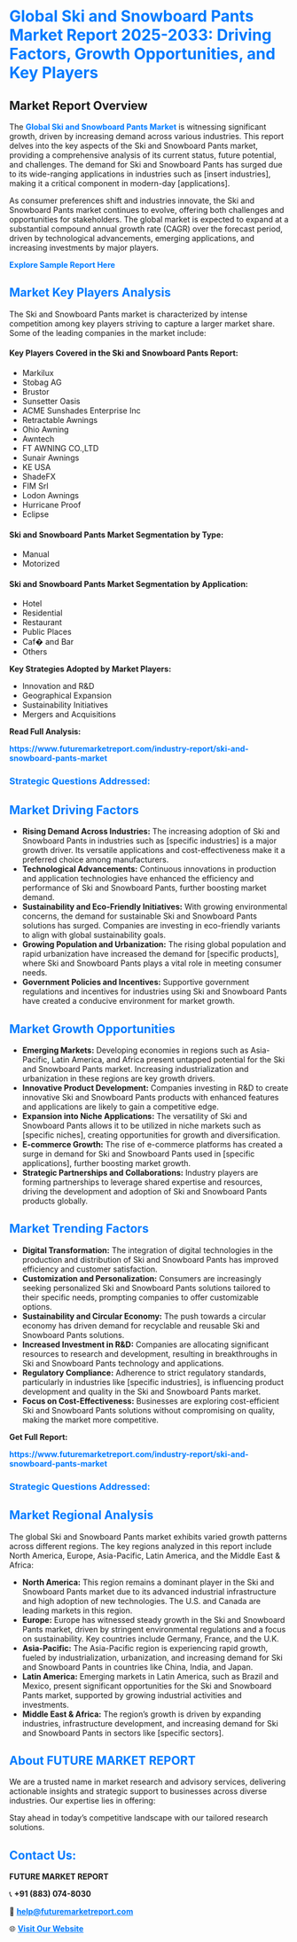 <h1 style="color: #007BFF;">Global Ski and Snowboard Pants Market Report 2025-2033: Driving Factors, Growth Opportunities, and Key Players</h1>

<section id="overview">
<h2>Market Report Overview</h2>
<p>The <a href="https://www.futuremarketreport.com/industry-report/ski-and-snowboard-pants-market" style="color: #007BFF; text-decoration: none;"><strong>Global Ski and Snowboard Pants Market</strong></a> is witnessing significant growth, driven by increasing demand across various industries. This report delves into the key aspects of the Ski and Snowboard Pants market, providing a comprehensive analysis of its current status, future potential, and challenges. The demand for Ski and Snowboard Pants has surged due to its wide-ranging applications in industries such as [insert industries], making it a critical component in modern-day [applications].</p>
<p>As consumer preferences shift and industries innovate, the Ski and Snowboard Pants market continues to evolve, offering both challenges and opportunities for stakeholders. The global market is expected to expand at a substantial compound annual growth rate (CAGR) over the forecast period, driven by technological advancements, emerging applications, and increasing investments by major players.</p>
</section>

<section id="overview">
<p><a href="https://www.futuremarketreport.com/request-sample/reportId=33464" style="color: #007BFF; text-decoration: none;"><strong>Explore Sample Report Here</strong></a></p>
</section>

<section id="key-players">
<h2 style="color: #007BFF;">Market Key Players Analysis</h2>
<p>The Ski and Snowboard Pants market is characterized by intense competition among key players striving to capture a larger market share. Some of the leading companies in the market include:</p>
<h4>Key Players Covered in the Ski and Snowboard Pants Report:</h4>
<ul><li>Markilux</li><li>Stobag AG</li><li>Brustor</li><li>Sunsetter Oasis</li><li>ACME Sunshades Enterprise Inc</li><li>Retractable Awnings</li><li>Ohio Awning</li><li>Awntech</li><li>FT AWNING CO.,LTD</li><li>Sunair Awnings</li><li>KE USA</li><li>ShadeFX</li><li>FIM Srl</li><li>Lodon Awnings</li><li>Hurricane Proof</li><li>Eclipse</li></ul>
<h4>Ski and Snowboard Pants Market Segmentation by Type:</h4>
<ul><li>Manual</li><li>Motorized</li></ul>

<h4>Ski and Snowboard Pants Market Segmentation by Application:</h4>
<ul><li>Hotel</li><li>Residential</li><li>Restaurant</li><li>Public Places</li><li>Caf� and Bar</li><li>Others</li></ul>
<p><strong>Key Strategies Adopted by Market Players:</strong></p>
<ul>
<li>Innovation and R&D</li>
<li>Geographical Expansion</li>
<li>Sustainability Initiatives</li>
<li>Mergers and Acquisitions</li>
</ul>
</section>

<section>
<p><strong>Read Full Analysis: </strong></p><a href="https://www.futuremarketreport.com/industry-report/ski-and-snowboard-pants-market" style="color: #007BFF; text-decoration: none;"><strong>https://www.futuremarketreport.com/industry-report/ski-and-snowboard-pants-market</strong></a>
<h3 style="color: #007BFF;">Strategic Questions Addressed:</h3>
</section>

<section id="driving-factors">
<h2 style="color: #007BFF;">Market Driving Factors</h2>
<ul>
<li><strong>Rising Demand Across Industries:</strong> The increasing adoption of Ski and Snowboard Pants in industries such as [specific industries] is a major growth driver. Its versatile applications and cost-effectiveness make it a preferred choice among manufacturers.</li>
<li><strong>Technological Advancements:</strong> Continuous innovations in production and application technologies have enhanced the efficiency and performance of Ski and Snowboard Pants, further boosting market demand.</li>
<li><strong>Sustainability and Eco-Friendly Initiatives:</strong> With growing environmental concerns, the demand for sustainable Ski and Snowboard Pants solutions has surged. Companies are investing in eco-friendly variants to align with global sustainability goals.</li>
<li><strong>Growing Population and Urbanization:</strong> The rising global population and rapid urbanization have increased the demand for [specific products], where Ski and Snowboard Pants plays a vital role in meeting consumer needs.</li>
<li><strong>Government Policies and Incentives:</strong> Supportive government regulations and incentives for industries using Ski and Snowboard Pants have created a conducive environment for market growth.</li>
</ul>
</section>

<section id="growth-opportunities">
<h2 style="color: #007BFF;">Market Growth Opportunities</h2>
<ul>
<li><strong>Emerging Markets:</strong> Developing economies in regions such as Asia-Pacific, Latin America, and Africa present untapped potential for the Ski and Snowboard Pants market. Increasing industrialization and urbanization in these regions are key growth drivers.</li>
<li><strong>Innovative Product Development:</strong> Companies investing in R&D to create innovative Ski and Snowboard Pants products with enhanced features and applications are likely to gain a competitive edge.</li>
<li><strong>Expansion into Niche Applications:</strong> The versatility of Ski and Snowboard Pants allows it to be utilized in niche markets such as [specific niches], creating opportunities for growth and diversification.</li>
<li><strong>E-commerce Growth:</strong> The rise of e-commerce platforms has created a surge in demand for Ski and Snowboard Pants used in [specific applications], further boosting market growth.</li>
<li><strong>Strategic Partnerships and Collaborations:</strong> Industry players are forming partnerships to leverage shared expertise and resources, driving the development and adoption of Ski and Snowboard Pants products globally.</li>
</ul>
</section>

<section id="trending-factors">
<h2 style="color: #007BFF;">Market Trending Factors</h2>
<ul>
<li><strong>Digital Transformation:</strong> The integration of digital technologies in the production and distribution of Ski and Snowboard Pants has improved efficiency and customer satisfaction.</li>
<li><strong>Customization and Personalization:</strong> Consumers are increasingly seeking personalized Ski and Snowboard Pants solutions tailored to their specific needs, prompting companies to offer customizable options.</li>
<li><strong>Sustainability and Circular Economy:</strong> The push towards a circular economy has driven demand for recyclable and reusable Ski and Snowboard Pants solutions.</li>
<li><strong>Increased Investment in R&D:</strong> Companies are allocating significant resources to research and development, resulting in breakthroughs in Ski and Snowboard Pants technology and applications.</li>
<li><strong>Regulatory Compliance:</strong> Adherence to strict regulatory standards, particularly in industries like [specific industries], is influencing product development and quality in the Ski and Snowboard Pants market.</li>
<li><strong>Focus on Cost-Effectiveness:</strong> Businesses are exploring cost-efficient Ski and Snowboard Pants solutions without compromising on quality, making the market more competitive.</li>
</ul>
</section>

<section>
<p><strong>Get Full Report: </strong></p><a href="https://www.futuremarketreport.com/industry-report/ski-and-snowboard-pants-market" style="color: #007BFF; text-decoration: none;"><strong>https://www.futuremarketreport.com/industry-report/ski-and-snowboard-pants-market</strong></a>
<h3 style="color: #007BFF;">Strategic Questions Addressed:</h3>
</section>


<section id="regional-analysis">
<h2 style="color: #007BFF;">Market Regional Analysis</h2>
<p>The global Ski and Snowboard Pants market exhibits varied growth patterns across different regions. The key regions analyzed in this report include North America, Europe, Asia-Pacific, Latin America, and the Middle East & Africa:</p>
<ul>
<li><strong>North America:</strong> This region remains a dominant player in the Ski and Snowboard Pants market due to its advanced industrial infrastructure and high adoption of new technologies. The U.S. and Canada are leading markets in this region.</li>
<li><strong>Europe:</strong> Europe has witnessed steady growth in the Ski and Snowboard Pants market, driven by stringent environmental regulations and a focus on sustainability. Key countries include Germany, France, and the U.K.</li>
<li><strong>Asia-Pacific:</strong> The Asia-Pacific region is experiencing rapid growth, fueled by industrialization, urbanization, and increasing demand for Ski and Snowboard Pants in countries like China, India, and Japan.</li>
<li><strong>Latin America:</strong> Emerging markets in Latin America, such as Brazil and Mexico, present significant opportunities for the Ski and Snowboard Pants market, supported by growing industrial activities and investments.</li>
<li><strong>Middle East & Africa:</strong> The region’s growth is driven by expanding industries, infrastructure development, and increasing demand for Ski and Snowboard Pants in sectors like [specific sectors].</li>
</ul>
</section>

<footer>
<h2 style="color: #007BFF;">About FUTURE MARKET REPORT</h2>
<p>We are a trusted name in market research and advisory services, delivering actionable insights and strategic support to businesses across diverse industries. Our expertise lies in offering:</p>

<p>Stay ahead in today’s competitive landscape with our tailored research solutions.</p>

<h2 style="color: #007BFF;">Contact Us:</h2>
<p><strong>FUTURE MARKET REPORT</strong></p>
<p>📞 <strong>+91 (883) 074-8030</strong></p>
<p>📧 <strong><a href="mailto:help@futuremarketreport.com" style="color: #007BFF;">help@futuremarketreport.com</a></strong></p>
<p>🌐 <strong><a href="https://www.futuremarketreport.com/" style="color: #007BFF;">Visit Our Website</a></strong></p>
</footer>
